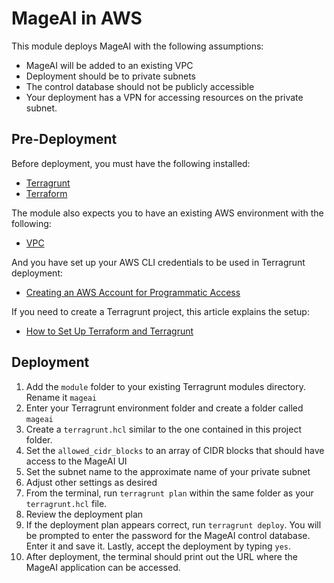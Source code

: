 # MageAI in AWS
This module deploys MageAI with the following assumptions:
* MageAI will be added to an existing VPC
* Deployment should be to private subnets
* The control database should not be publicly accessible
* Your deployment has a VPN for accessing resources on the private subnet.

## Pre-Deployment
Before deployment, you must have the following installed:
* [Terragrunt](https://terragrunt.gruntwork.io/)
* [Terraform](https://www.terraform.io/)

The module also expects you to have an existing AWS environment with the following:
* [VPC](https://aws.amazon.com/vpc/)

And you have set up your AWS CLI credentials to be used in Terragrunt deployment:
* [Creating an AWS Account for Programmatic Access](https://dev.to/ladvien/creating-an-aws-account-for-programmatic-access-57ng)

If you need to create a Terragrunt project, this article explains the setup:
* [How to Set Up Terraform and Terragrunt](https://dev.to/ladvien/how-to-set-up-terraform-and-terragrunt-22p)

## Deployment
1. Add the `module` folder to your existing Terragrunt modules directory. Rename it `mageai`
2. Enter your Terragrunt environment folder and create a folder called `mageai`
3. Create a `terragrunt.hcl` similar to the one contained in this project folder.
4. Set the `allowed_cidr_blocks` to an array of CIDR blocks that should have access to the MageAI UI
5. Set the subnet name to the approximate name of your private subnet
6. Adjust other settings as desired
7. From the terminal, run `terragrunt plan` within the same folder as your `terragrunt.hcl` file.
8. Review the deployment plan
9. If the deployment plan appears correct, run `terragrunt deploy`. You will be prompted to enter the password for the MageAI control database. Enter it and save it. Lastly, accept the deployment by typing `yes`. 
10. After deployment, the terminal should print out the URL where the MageAI application can be accessed.

